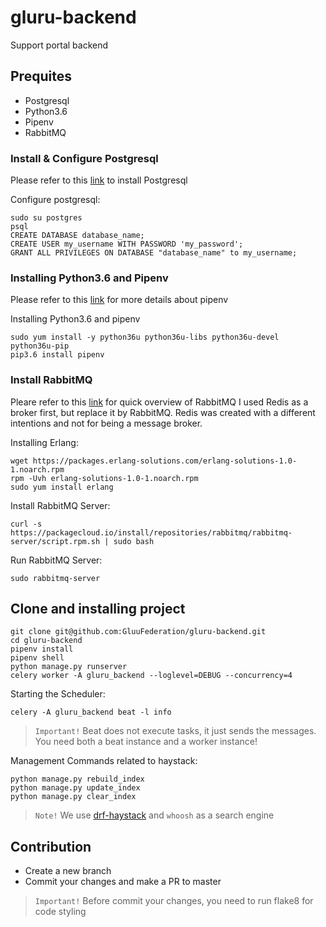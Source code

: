 # gluru-backend
Support portal backend

## Prequites
 - Postgresql
 - Python3.6
 - Pipenv
 - RabbitMQ

### Install & Configure Postgresql
Please refer to this [link](https://www.postgresql.org/download/) to install Postgresql

Configure postgresql:
```
sudo su postgres
psql
CREATE DATABASE database_name;
CREATE USER my_username WITH PASSWORD 'my_password';
GRANT ALL PRIVILEGES ON DATABASE "database_name" to my_username;
```

### Installing Python3.6 and Pipenv
Please refer to this [link](https://docs.pipenv.org/) for more details about pipenv

Installing Python3.6 and pipenv
```
sudo yum install -y python36u python36u-libs python36u-devel python36u-pip
pip3.6 install pipenv
```

### Install RabbitMQ
Pleare refer to this [link](http://www.rabbitmq.com/download.html) for quick overview of RabbitMQ
I used Redis as a broker first, but replace it by RabbitMQ.
Redis was created with a different intentions and not for being a message broker.

Installing Erlang:
```
wget https://packages.erlang-solutions.com/erlang-solutions-1.0-1.noarch.rpm
rpm -Uvh erlang-solutions-1.0-1.noarch.rpm
sudo yum install erlang
```

Install RabbitMQ Server:
```
curl -s https://packagecloud.io/install/repositories/rabbitmq/rabbitmq-server/script.rpm.sh | sudo bash
```

Run RabbitMQ Server:
```
sudo rabbitmq-server
```

## Clone and installing project
```
git clone git@github.com:GluuFederation/gluru-backend.git
cd gluru-backend
pipenv install
pipenv shell
python manage.py runserver
celery worker -A gluru_backend --loglevel=DEBUG --concurrency=4
```

Starting the Scheduler:
```
celery -A gluru_backend beat -l info
```

 > `Important!` Beat does not execute tasks, it just sends the messages.
 > You need both a beat instance and a worker instance!

Management Commands related to haystack:
```
python manage.py rebuild_index
python manage.py update_index
python manage.py clear_index
```
 > `Note!` We use [drf-haystack](https://drf-haystack.readthedocs.io/en/latest/index.html) and `whoosh` as a search engine

## Contribution
 - Create a new branch
 - Commit your changes and make a PR to master
 > `Important!` Before commit your changes, you need to run flake8 for code styling